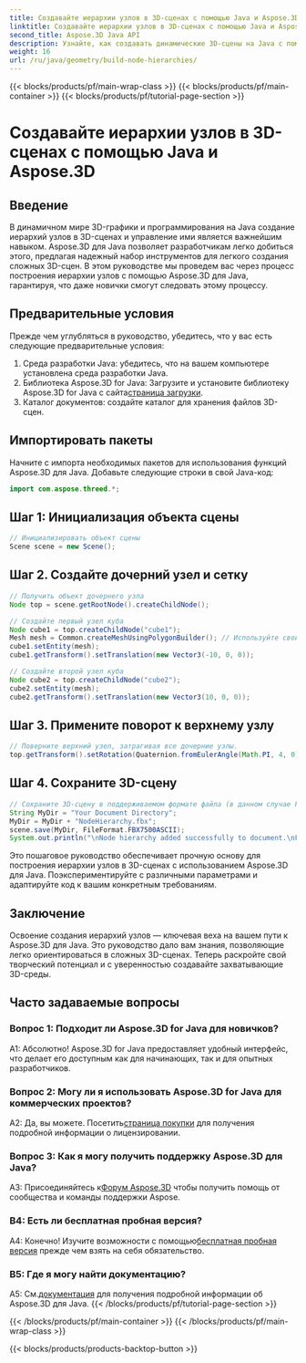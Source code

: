 ```yaml
---
title: Создавайте иерархии узлов в 3D-сценах с помощью Java и Aspose.3D
linktitle: Создавайте иерархии узлов в 3D-сценах с помощью Java и Aspose.3D
second_title: Aspose.3D Java API
description: Узнайте, как создавать динамические 3D-сцены на Java с помощью Aspose.3D. Легко создавайте иерархии узлов и улучшайте свою игру с 3D-графикой.
weight: 16
url: /ru/java/geometry/build-node-hierarchies/
---
```


{{< blocks/products/pf/main-wrap-class >}}
{{< blocks/products/pf/main-container >}}
{{< blocks/products/pf/tutorial-page-section >}}

# Создавайте иерархии узлов в 3D-сценах с помощью Java и Aspose.3D

## Введение

В динамичном мире 3D-графики и программирования на Java создание иерархий узлов в 3D-сценах и управление ими является важнейшим навыком. Aspose.3D для Java позволяет разработчикам легко добиться этого, предлагая надежный набор инструментов для легкого создания сложных 3D-сцен. В этом руководстве мы проведем вас через процесс построения иерархии узлов с помощью Aspose.3D для Java, гарантируя, что даже новички смогут следовать этому процессу.

## Предварительные условия

Прежде чем углубляться в руководство, убедитесь, что у вас есть следующие предварительные условия:

1. Среда разработки Java: убедитесь, что на вашем компьютере установлена среда разработки Java.
2.  Библиотека Aspose.3D for Java: Загрузите и установите библиотеку Aspose.3D for Java с сайта[страница загрузки](https://releases.aspose.com/3d/java/).
3. Каталог документов: создайте каталог для хранения файлов 3D-сцен.

## Импортировать пакеты

Начните с импорта необходимых пакетов для использования функций Aspose.3D для Java. Добавьте следующие строки в свой Java-код:

```java
import com.aspose.threed.*;

```

## Шаг 1: Инициализация объекта сцены

```java
// Инициализировать объект сцены
Scene scene = new Scene();
```

## Шаг 2. Создайте дочерний узел и сетку

```java
// Получить объект дочернего узла
Node top = scene.getRootNode().createChildNode();

// Создайте первый узел куба
Node cube1 = top.createChildNode("cube1");
Mesh mesh = Common.createMeshUsingPolygonBuilder(); // Используйте свой метод создания сетки
cube1.setEntity(mesh);
cube1.getTransform().setTranslation(new Vector3(-10, 0, 0));

// Создайте второй узел куба
Node cube2 = top.createChildNode("cube2");
cube2.setEntity(mesh);
cube2.getTransform().setTranslation(new Vector3(10, 0, 0));
```

## Шаг 3. Примените поворот к верхнему узлу

```java
// Поверните верхний узел, затрагивая все дочерние узлы.
top.getTransform().setRotation(Quaternion.fromEulerAngle(Math.PI, 4, 0));
```

## Шаг 4. Сохраните 3D-сцену

```java
// Сохраните 3D-сцену в поддерживаемом формате файла (в данном случае FBX).
String MyDir = "Your Document Directory";
MyDir = MyDir + "NodeHierarchy.fbx";
scene.save(MyDir, FileFormat.FBX7500ASCII);
System.out.println("\nNode hierarchy added successfully to document.\nFile saved at " + MyDir);
```

Это пошаговое руководство обеспечивает прочную основу для построения иерархии узлов в 3D-сценах с использованием Aspose.3D для Java. Поэкспериментируйте с различными параметрами и адаптируйте код к вашим конкретным требованиям.

## Заключение

Освоение создания иерархий узлов — ключевая веха на вашем пути к Aspose.3D для Java. Это руководство дало вам знания, позволяющие легко ориентироваться в сложных 3D-сценах. Теперь раскройте свой творческий потенциал и с уверенностью создавайте захватывающие 3D-среды.

## Часто задаваемые вопросы

### Вопрос 1: Подходит ли Aspose.3D for Java для новичков?

А1: Абсолютно! Aspose.3D for Java предоставляет удобный интерфейс, что делает его доступным как для начинающих, так и для опытных разработчиков.

### Вопрос 2: Могу ли я использовать Aspose.3D for Java для коммерческих проектов?

 А2: Да, вы можете. Посетить[страница покупки](https://purchase.aspose.com/buy) для получения подробной информации о лицензировании.

### Вопрос 3: Как я могу получить поддержку Aspose.3D для Java?

 А3: Присоединяйтесь к[Форум Aspose.3D](https://forum.aspose.com/c/3d/18) чтобы получить помощь от сообщества и команды поддержки Aspose.

### В4: Есть ли бесплатная пробная версия?

 А4: Конечно! Изучите возможности с помощью[бесплатная пробная версия](https://releases.aspose.com/) прежде чем взять на себя обязательство.

### В5: Где я могу найти документацию?

 A5: См.[документация](https://reference.aspose.com/3d/java/) для получения подробной информации об Aspose.3D для Java.
{{< /blocks/products/pf/tutorial-page-section >}}

{{< /blocks/products/pf/main-container >}}
{{< /blocks/products/pf/main-wrap-class >}}

{{< blocks/products/products-backtop-button >}}
